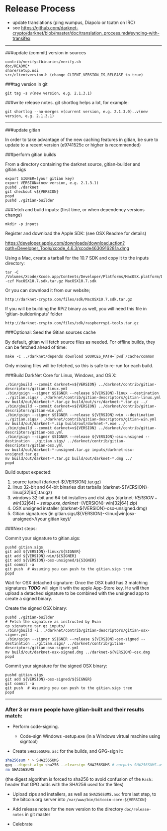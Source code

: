 Release Process
====================

* update translations (ping wumpus, Diapolo or tcatm on IRC)
* see https://github.com/darknet-crypto/darknet/blob/master/doc/translation_process.md#syncing-with-transifex

* * *

###update (commit) version in sources

	contrib/verifysfbinaries/verify.sh
	doc/README*
	share/setup.nsi
	src/clientversion.h (change CLIENT_VERSION_IS_RELEASE to true)

###tag version in git

	git tag -s v(new version, e.g. 2.1.3.1)

###write release notes. git shortlog helps a lot, for example:

	git shortlog --no-merges v(current version, e.g. 2.1.3.0)..v(new version, e.g. 2.1.3.1)

* * *

###update gitian

 In order to take advantage of the new caching features in gitian, be sure to update to a recent version (e9741525c or higher is recommended)

###perform gitian builds

 From a directory containing the darknet source, gitian-builder and gitian.sigs

	export SIGNER=(your gitian key)
	export VERSION=(new version, e.g. 2.1.3.1)
	pushd ./darknet
	git checkout v${VERSION}
	popd
	pushd ./gitian-builder

###fetch and build inputs: (first time, or when dependency versions change)
 
	mkdir -p inputs

 Register and download the Apple SDK: (see OSX Readme for details)
 
 https://developer.apple.com/downloads/download.action?path=Developer_Tools/xcode_4.6.3/xcode4630916281a.dmg
 
 Using a Mac, create a tarball for the 10.7 SDK and copy it to the inputs directory:
 
	tar -C /Volumes/Xcode/Xcode.app/Contents/Developer/Platforms/MacOSX.platform/Developer/SDKs/ -czf MacOSX10.7.sdk.tar.gz MacOSX10.7.sdk

 Or you can download it from our website;
 
 	http://darknet-crypto.com/files/sdk/MacOSX10.7.sdk.tar.gz
 	
 If you will be building the RPi2 binary as well, you will need this file in 'gitian-builder/inputs' folder
 
 	http://darknet-crypto.com/files/sdk/raspberrypi-tools.tar.gz
 	
###Optional: Seed the Gitian sources cache

  By default, gitian will fetch source files as needed. For offline builds, they can be fetched ahead of time:

	make -C ../darknet/depends download SOURCES_PATH=`pwd`/cache/common

  Only missing files will be fetched, so this is safe to re-run for each build.

###Build DarkNet Core for Linux, Windows, and OS X:

	./bin/gbuild --commit darknet=v${VERSION} ../darknet/contrib/gitian-descriptors/gitian-linux.yml
	./bin/gsign --signer $SIGNER --release ${VERSION}-linux --destination ../gitian.sigs/ ../darknet/contrib/gitian-descriptors/gitian-linux.yml
	mv build/out/darknet-*.tar.gz build/out/src/darknet-*.tar.gz ../
	./bin/gbuild --commit darknet=v${VERSION} ../darknet/contrib/gitian-descriptors/gitian-win.yml
	./bin/gsign --signer $SIGNER --release ${VERSION}-win --destination ../gitian.sigs/ ../darknet/contrib/gitian-descriptors/gitian-win.yml
	mv build/out/darknet-*.zip build/out/darknet-*.exe ../
	./bin/gbuild --commit darknet=v${VERSION} ../darknet/contrib/gitian-descriptors/gitian-osx.yml
	./bin/gsign --signer $SIGNER --release ${VERSION}-osx-unsigned --destination ../gitian.sigs/ ../darknet/contrib/gitian-descriptors/gitian-osx.yml
	mv build/out/darknet-*-unsigned.tar.gz inputs/darknet-osx-unsigned.tar.gz
	mv build/out/darknet-*.tar.gz build/out/darknet-*.dmg ../
	popd
  Build output expected:

  1. source tarball (darknet-${VERSION}.tar.gz)
  2. linux 32-bit and 64-bit binaries dist tarballs (darknet-${VERSION}-linux[32|64].tar.gz)
  3. windows 32-bit and 64-bit installers and dist zips (darknet-${VERSION}-win[32|64]-setup.exe, darknet-${VERSION}-win[32|64].zip)
  4. OSX unsigned installer (darknet-${VERSION}-osx-unsigned.dmg)
  5. Gitian signatures (in gitian.sigs/${VERSION}-<linux|win|osx-unsigned>/(your gitian key)/

###Next steps:

Commit your signature to gitian.sigs:

	pushd gitian.sigs
	git add ${VERSION}-linux/${SIGNER}
	git add ${VERSION}-win/${SIGNER}
	git add ${VERSION}-osx-unsigned/${SIGNER}
	git commit -a
	git push  # Assuming you can push to the gitian.sigs tree
	popd

  Wait for OSX detached signature:
	Once the OSX build has 3 matching signatures ***TODO*** will sign it with the apple App-Store key.
	He will then upload a detached signature to be combined with the unsigned app to create a signed binary.

  Create the signed OSX binary:

	pushd ./gitian-builder
	# Fetch the signature as instructed by Evan
	cp signature.tar.gz inputs/
	./bin/gbuild -i ../darknet/contrib/gitian-descriptors/gitian-osx-signer.yml
	./bin/gsign --signer $SIGNER --release ${VERSION}-osx-signed --destination ../gitian.sigs/ ../darknet/contrib/gitian-descriptors/gitian-osx-signer.yml
	mv build/out/darknet-osx-signed.dmg ../darknet-${VERSION}-osx.dmg
	popd

Commit your signature for the signed OSX binary:

	pushd gitian.sigs
	git add ${VERSION}-osx-signed/${SIGNER}
	git commit -a
	git push  # Assuming you can push to the gitian.sigs tree
	popd

-------------------------------------------------------------------------

### After 3 or more people have gitian-built and their results match:

- Perform code-signing.

    - Code-sign Windows -setup.exe (in a Windows virtual machine using signtool)

- Create `SHA256SUMS.asc` for the builds, and GPG-sign it:
```bash
sha256sum * > SHA256SUMS
gpg --digest-algo sha256 --clearsign SHA256SUMS # outputs SHA256SUMS.asc
rm SHA256SUMS
```
(the digest algorithm is forced to sha256 to avoid confusion of the `Hash:` header that GPG adds with the SHA256 used for the files)

- Upload zips and installers, as well as `SHA256SUMS.asc` from last step, to the bitcoin.org server
  into `/var/www/bin/bitcoin-core-${VERSION}`

- Add release notes for the new version to the directory `doc/release-notes` in git master

- Celebrate

